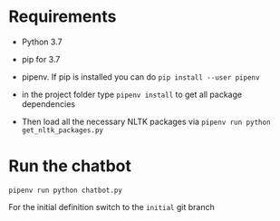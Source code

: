 # Requirements

* Python 3.7

* pip for 3.7

* pipenv. If pip is installed you can do `pip install --user pipenv`

* in the project folder type `pipenv install` to get all package dependencies

* Then load all the necessary NLTK packages via `pipenv run python get_nltk_packages.py`

# Run the chatbot

`pipenv run python chatbot.py`

For the initial definition switch to the `initial` git branch
